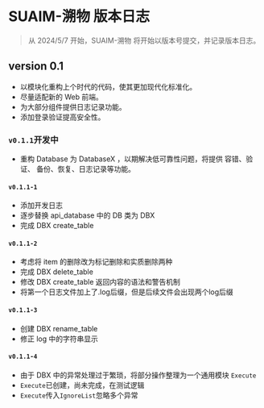 # SUAIM-溯物 版本日志
>从 2024/5/7 开始，SUAIM-溯物 将开始以版本号提交，并记录版本日志。

## version 0.1
- 以模块化重构上个时代的代码，使其更加现代化标准化。
- 尽量适配新的 Web 前端。
- 为大部分组件提供日志记录功能。
- 添加登录验证提高安全性。
### `v0.1.1`开发中
- 重构 Database 为 DatabaseX ，以期解决低可靠性问题，将提供 容错、验证、
备份、恢复、日志记录等功能。
#### `v0.1.1-1`
- 添加开发日志
- 逐步替换 api_database 中的 DB 类为 DBX
- 完成 DBX create_table
#### `v0.1.1-2`
- 考虑将 item 的删除改为标记删除和实质删除两种
- 完成 DBX delete_table
- 修改 DBX create_table 返回内容的语法和警告机制
- 将第一个日志文件加上了.log后缀，但是后续文件会出现两个log后缀
#### `v0.1.1-3`
- 创建 DBX rename_table
- 修正 log 中的字符串显示
#### `v0.1.1-4`
- 由于 DBX 中的异常处理过于繁琐，将部分操作整理为一个通用模块 `Execute`
- `Execute`已创建，尚未完成，在测试逻辑
- `Execute`传入`IgnoreList`忽略多个异常